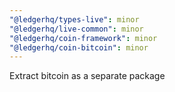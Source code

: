 ```yaml
---
"@ledgerhq/types-live": minor
"@ledgerhq/live-common": minor
"@ledgerhq/coin-framework": minor
"@ledgerhq/coin-bitcoin": minor
---
```


Extract bitcoin as a separate package
